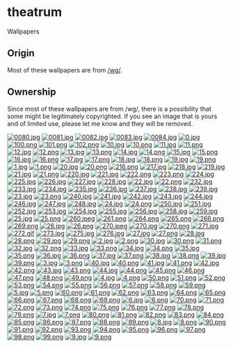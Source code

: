 # theatrum
Wallpapers

## Origin
Most of these wallpapers are from [/wg/](http://4chan.org/wg).

## Ownership
Since most of these wallpapers are from /wg/, there is a possibility that some might be legitimately copyrighted. If you see an image that is yours and of limited use, please let me know and they will be removed.


[![0080.jpg](https://github.com/afwps/theatrum/blob/master/thumbnails/0080.jpg)](https://github.com/afwps/theatrum/blob/master/papes/0080.jpg)
[![0081.jpg](https://github.com/afwps/theatrum/blob/master/thumbnails/0081.jpg)](https://github.com/afwps/theatrum/blob/master/papes/0081.jpg)
[![0082.jpg](https://github.com/afwps/theatrum/blob/master/thumbnails/0082.jpg)](https://github.com/afwps/theatrum/blob/master/papes/0082.jpg)
[![0083.jpg](https://github.com/afwps/theatrum/blob/master/thumbnails/0083.jpg)](https://github.com/afwps/theatrum/blob/master/papes/0083.jpg)
[![0084.jpg](https://github.com/afwps/theatrum/blob/master/thumbnails/0084.jpg)](https://github.com/afwps/theatrum/blob/master/papes/0084.jpg)
[![0.jpg](https://github.com/afwps/theatrum/blob/master/thumbnails/0.jpg)](https://github.com/afwps/theatrum/blob/master/papes/0.jpg)
[![100.png](https://github.com/afwps/theatrum/blob/master/thumbnails/100.png)](https://github.com/afwps/theatrum/blob/master/papes/100.png)
[![101.png](https://github.com/afwps/theatrum/blob/master/thumbnails/101.png)](https://github.com/afwps/theatrum/blob/master/papes/101.png)
[![102.png](https://github.com/afwps/theatrum/blob/master/thumbnails/102.png)](https://github.com/afwps/theatrum/blob/master/papes/102.png)
[![10.jpg](https://github.com/afwps/theatrum/blob/master/thumbnails/10.jpg)](https://github.com/afwps/theatrum/blob/master/papes/10.jpg)
[![10.png](https://github.com/afwps/theatrum/blob/master/thumbnails/10.png)](https://github.com/afwps/theatrum/blob/master/papes/10.png)
[![11.jpg](https://github.com/afwps/theatrum/blob/master/thumbnails/11.jpg)](https://github.com/afwps/theatrum/blob/master/papes/11.jpg)
[![11.png](https://github.com/afwps/theatrum/blob/master/thumbnails/11.png)](https://github.com/afwps/theatrum/blob/master/papes/11.png)
[![12.jpg](https://github.com/afwps/theatrum/blob/master/thumbnails/12.jpg)](https://github.com/afwps/theatrum/blob/master/papes/12.jpg)
[![12.png](https://github.com/afwps/theatrum/blob/master/thumbnails/12.png)](https://github.com/afwps/theatrum/blob/master/papes/12.png)
[![13.jpg](https://github.com/afwps/theatrum/blob/master/thumbnails/13.jpg)](https://github.com/afwps/theatrum/blob/master/papes/13.jpg)
[![13.png](https://github.com/afwps/theatrum/blob/master/thumbnails/13.png)](https://github.com/afwps/theatrum/blob/master/papes/13.png)
[![14.jpg](https://github.com/afwps/theatrum/blob/master/thumbnails/14.jpg)](https://github.com/afwps/theatrum/blob/master/papes/14.jpg)
[![14.png](https://github.com/afwps/theatrum/blob/master/thumbnails/14.png)](https://github.com/afwps/theatrum/blob/master/papes/14.png)
[![15.jpg](https://github.com/afwps/theatrum/blob/master/thumbnails/15.jpg)](https://github.com/afwps/theatrum/blob/master/papes/15.jpg)
[![15.png](https://github.com/afwps/theatrum/blob/master/thumbnails/15.png)](https://github.com/afwps/theatrum/blob/master/papes/15.png)
[![16.jpg](https://github.com/afwps/theatrum/blob/master/thumbnails/16.jpg)](https://github.com/afwps/theatrum/blob/master/papes/16.jpg)
[![16.png](https://github.com/afwps/theatrum/blob/master/thumbnails/16.png)](https://github.com/afwps/theatrum/blob/master/papes/16.png)
[![17.jpg](https://github.com/afwps/theatrum/blob/master/thumbnails/17.jpg)](https://github.com/afwps/theatrum/blob/master/papes/17.jpg)
[![17.png](https://github.com/afwps/theatrum/blob/master/thumbnails/17.png)](https://github.com/afwps/theatrum/blob/master/papes/17.png)
[![18.jpg](https://github.com/afwps/theatrum/blob/master/thumbnails/18.jpg)](https://github.com/afwps/theatrum/blob/master/papes/18.jpg)
[![18.png](https://github.com/afwps/theatrum/blob/master/thumbnails/18.png)](https://github.com/afwps/theatrum/blob/master/papes/18.png)
[![19.jpg](https://github.com/afwps/theatrum/blob/master/thumbnails/19.jpg)](https://github.com/afwps/theatrum/blob/master/papes/19.jpg)
[![19.png](https://github.com/afwps/theatrum/blob/master/thumbnails/19.png)](https://github.com/afwps/theatrum/blob/master/papes/19.png)
[![1.jpg](https://github.com/afwps/theatrum/blob/master/thumbnails/1.jpg)](https://github.com/afwps/theatrum/blob/master/papes/1.jpg)
[![1.png](https://github.com/afwps/theatrum/blob/master/thumbnails/1.png)](https://github.com/afwps/theatrum/blob/master/papes/1.png)
[![20.jpg](https://github.com/afwps/theatrum/blob/master/thumbnails/20.jpg)](https://github.com/afwps/theatrum/blob/master/papes/20.jpg)
[![20.png](https://github.com/afwps/theatrum/blob/master/thumbnails/20.png)](https://github.com/afwps/theatrum/blob/master/papes/20.png)
[![216.png](https://github.com/afwps/theatrum/blob/master/thumbnails/216.png)](https://github.com/afwps/theatrum/blob/master/papes/216.png)
[![217.jpg](https://github.com/afwps/theatrum/blob/master/thumbnails/217.jpg)](https://github.com/afwps/theatrum/blob/master/papes/217.jpg)
[![218.jpg](https://github.com/afwps/theatrum/blob/master/thumbnails/218.jpg)](https://github.com/afwps/theatrum/blob/master/papes/218.jpg)
[![219.jpg](https://github.com/afwps/theatrum/blob/master/thumbnails/219.jpg)](https://github.com/afwps/theatrum/blob/master/papes/219.jpg)
[![21.jpg](https://github.com/afwps/theatrum/blob/master/thumbnails/21.jpg)](https://github.com/afwps/theatrum/blob/master/papes/21.jpg)
[![21.png](https://github.com/afwps/theatrum/blob/master/thumbnails/21.png)](https://github.com/afwps/theatrum/blob/master/papes/21.png)
[![220.jpg](https://github.com/afwps/theatrum/blob/master/thumbnails/220.jpg)](https://github.com/afwps/theatrum/blob/master/papes/220.jpg)
[![221.jpg](https://github.com/afwps/theatrum/blob/master/thumbnails/221.jpg)](https://github.com/afwps/theatrum/blob/master/papes/221.jpg)
[![222.png](https://github.com/afwps/theatrum/blob/master/thumbnails/222.png)](https://github.com/afwps/theatrum/blob/master/papes/222.png)
[![223.png](https://github.com/afwps/theatrum/blob/master/thumbnails/223.png)](https://github.com/afwps/theatrum/blob/master/papes/223.png)
[![224.jpg](https://github.com/afwps/theatrum/blob/master/thumbnails/224.jpg)](https://github.com/afwps/theatrum/blob/master/papes/224.jpg)
[![225.jpg](https://github.com/afwps/theatrum/blob/master/thumbnails/225.jpg)](https://github.com/afwps/theatrum/blob/master/papes/225.jpg)
[![226.jpg](https://github.com/afwps/theatrum/blob/master/thumbnails/226.jpg)](https://github.com/afwps/theatrum/blob/master/papes/226.jpg)
[![227.jpg](https://github.com/afwps/theatrum/blob/master/thumbnails/227.jpg)](https://github.com/afwps/theatrum/blob/master/papes/227.jpg)
[![228.jpg](https://github.com/afwps/theatrum/blob/master/thumbnails/228.jpg)](https://github.com/afwps/theatrum/blob/master/papes/228.jpg)
[![22.jpg](https://github.com/afwps/theatrum/blob/master/thumbnails/22.jpg)](https://github.com/afwps/theatrum/blob/master/papes/22.jpg)
[![22.png](https://github.com/afwps/theatrum/blob/master/thumbnails/22.png)](https://github.com/afwps/theatrum/blob/master/papes/22.png)
[![232.jpg](https://github.com/afwps/theatrum/blob/master/thumbnails/232.jpg)](https://github.com/afwps/theatrum/blob/master/papes/232.jpg)
[![233.jpg](https://github.com/afwps/theatrum/blob/master/thumbnails/233.jpg)](https://github.com/afwps/theatrum/blob/master/papes/233.jpg)
[![234.jpg](https://github.com/afwps/theatrum/blob/master/thumbnails/234.jpg)](https://github.com/afwps/theatrum/blob/master/papes/234.jpg)
[![235.jpg](https://github.com/afwps/theatrum/blob/master/thumbnails/235.jpg)](https://github.com/afwps/theatrum/blob/master/papes/235.jpg)
[![236.jpg](https://github.com/afwps/theatrum/blob/master/thumbnails/236.jpg)](https://github.com/afwps/theatrum/blob/master/papes/236.jpg)
[![237.jpg](https://github.com/afwps/theatrum/blob/master/thumbnails/237.jpg)](https://github.com/afwps/theatrum/blob/master/papes/237.jpg)
[![238.jpg](https://github.com/afwps/theatrum/blob/master/thumbnails/238.jpg)](https://github.com/afwps/theatrum/blob/master/papes/238.jpg)
[![239.jpg](https://github.com/afwps/theatrum/blob/master/thumbnails/239.jpg)](https://github.com/afwps/theatrum/blob/master/papes/239.jpg)
[![23.jpg](https://github.com/afwps/theatrum/blob/master/thumbnails/23.jpg)](https://github.com/afwps/theatrum/blob/master/papes/23.jpg)
[![23.png](https://github.com/afwps/theatrum/blob/master/thumbnails/23.png)](https://github.com/afwps/theatrum/blob/master/papes/23.png)
[![240.jpg](https://github.com/afwps/theatrum/blob/master/thumbnails/240.jpg)](https://github.com/afwps/theatrum/blob/master/papes/240.jpg)
[![241.jpg](https://github.com/afwps/theatrum/blob/master/thumbnails/241.jpg)](https://github.com/afwps/theatrum/blob/master/papes/241.jpg)
[![242.jpg](https://github.com/afwps/theatrum/blob/master/thumbnails/242.jpg)](https://github.com/afwps/theatrum/blob/master/papes/242.jpg)
[![243.jpg](https://github.com/afwps/theatrum/blob/master/thumbnails/243.jpg)](https://github.com/afwps/theatrum/blob/master/papes/243.jpg)
[![244.jpg](https://github.com/afwps/theatrum/blob/master/thumbnails/244.jpg)](https://github.com/afwps/theatrum/blob/master/papes/244.jpg)
[![246.jpg](https://github.com/afwps/theatrum/blob/master/thumbnails/246.jpg)](https://github.com/afwps/theatrum/blob/master/papes/246.jpg)
[![247.jpg](https://github.com/afwps/theatrum/blob/master/thumbnails/247.jpg)](https://github.com/afwps/theatrum/blob/master/papes/247.jpg)
[![248.jpg](https://github.com/afwps/theatrum/blob/master/thumbnails/248.jpg)](https://github.com/afwps/theatrum/blob/master/papes/248.jpg)
[![24.jpg](https://github.com/afwps/theatrum/blob/master/thumbnails/24.jpg)](https://github.com/afwps/theatrum/blob/master/papes/24.jpg)
[![24.png](https://github.com/afwps/theatrum/blob/master/thumbnails/24.png)](https://github.com/afwps/theatrum/blob/master/papes/24.png)
[![250.jpg](https://github.com/afwps/theatrum/blob/master/thumbnails/250.jpg)](https://github.com/afwps/theatrum/blob/master/papes/250.jpg)
[![251.jpg](https://github.com/afwps/theatrum/blob/master/thumbnails/251.jpg)](https://github.com/afwps/theatrum/blob/master/papes/251.jpg)
[![252.jpg](https://github.com/afwps/theatrum/blob/master/thumbnails/252.jpg)](https://github.com/afwps/theatrum/blob/master/papes/252.jpg)
[![253.jpg](https://github.com/afwps/theatrum/blob/master/thumbnails/253.jpg)](https://github.com/afwps/theatrum/blob/master/papes/253.jpg)
[![254.jpg](https://github.com/afwps/theatrum/blob/master/thumbnails/254.jpg)](https://github.com/afwps/theatrum/blob/master/papes/254.jpg)
[![255.jpg](https://github.com/afwps/theatrum/blob/master/thumbnails/255.jpg)](https://github.com/afwps/theatrum/blob/master/papes/255.jpg)
[![256.jpg](https://github.com/afwps/theatrum/blob/master/thumbnails/256.jpg)](https://github.com/afwps/theatrum/blob/master/papes/256.jpg)
[![258.jpg](https://github.com/afwps/theatrum/blob/master/thumbnails/258.jpg)](https://github.com/afwps/theatrum/blob/master/papes/258.jpg)
[![259.jpg](https://github.com/afwps/theatrum/blob/master/thumbnails/259.jpg)](https://github.com/afwps/theatrum/blob/master/papes/259.jpg)
[![25.jpg](https://github.com/afwps/theatrum/blob/master/thumbnails/25.jpg)](https://github.com/afwps/theatrum/blob/master/papes/25.jpg)
[![25.png](https://github.com/afwps/theatrum/blob/master/thumbnails/25.png)](https://github.com/afwps/theatrum/blob/master/papes/25.png)
[![260.jpeg](https://github.com/afwps/theatrum/blob/master/thumbnails/260.jpeg)](https://github.com/afwps/theatrum/blob/master/papes/260.jpeg)
[![261.png](https://github.com/afwps/theatrum/blob/master/thumbnails/261.png)](https://github.com/afwps/theatrum/blob/master/papes/261.png)
[![264.png](https://github.com/afwps/theatrum/blob/master/thumbnails/264.png)](https://github.com/afwps/theatrum/blob/master/papes/264.png)
[![265.png](https://github.com/afwps/theatrum/blob/master/thumbnails/265.png)](https://github.com/afwps/theatrum/blob/master/papes/265.png)
[![266.png](https://github.com/afwps/theatrum/blob/master/thumbnails/266.png)](https://github.com/afwps/theatrum/blob/master/papes/266.png)
[![269.png](https://github.com/afwps/theatrum/blob/master/thumbnails/269.png)](https://github.com/afwps/theatrum/blob/master/papes/269.png)
[![26.jpg](https://github.com/afwps/theatrum/blob/master/thumbnails/26.jpg)](https://github.com/afwps/theatrum/blob/master/papes/26.jpg)
[![26.png](https://github.com/afwps/theatrum/blob/master/thumbnails/26.png)](https://github.com/afwps/theatrum/blob/master/papes/26.png)
[![270.jpeg](https://github.com/afwps/theatrum/blob/master/thumbnails/270.jpeg)](https://github.com/afwps/theatrum/blob/master/papes/270.jpeg)
[![270.jpg](https://github.com/afwps/theatrum/blob/master/thumbnails/270.jpg)](https://github.com/afwps/theatrum/blob/master/papes/270.jpg)
[![270.png](https://github.com/afwps/theatrum/blob/master/thumbnails/270.png)](https://github.com/afwps/theatrum/blob/master/papes/270.png)
[![271.jpg](https://github.com/afwps/theatrum/blob/master/thumbnails/271.jpg)](https://github.com/afwps/theatrum/blob/master/papes/271.jpg)
[![272.gif](https://github.com/afwps/theatrum/blob/master/thumbnails/272.gif)](https://github.com/afwps/theatrum/blob/master/papes/272.gif)
[![273.jpg](https://github.com/afwps/theatrum/blob/master/thumbnails/273.jpg)](https://github.com/afwps/theatrum/blob/master/papes/273.jpg)
[![275.jpg](https://github.com/afwps/theatrum/blob/master/thumbnails/275.jpg)](https://github.com/afwps/theatrum/blob/master/papes/275.jpg)
[![276.jpg](https://github.com/afwps/theatrum/blob/master/thumbnails/276.jpg)](https://github.com/afwps/theatrum/blob/master/papes/276.jpg)
[![27.jpg](https://github.com/afwps/theatrum/blob/master/thumbnails/27.jpg)](https://github.com/afwps/theatrum/blob/master/papes/27.jpg)
[![27.png](https://github.com/afwps/theatrum/blob/master/thumbnails/27.png)](https://github.com/afwps/theatrum/blob/master/papes/27.png)
[![28.jpg](https://github.com/afwps/theatrum/blob/master/thumbnails/28.jpg)](https://github.com/afwps/theatrum/blob/master/papes/28.jpg)
[![28.png](https://github.com/afwps/theatrum/blob/master/thumbnails/28.png)](https://github.com/afwps/theatrum/blob/master/papes/28.png)
[![29.jpg](https://github.com/afwps/theatrum/blob/master/thumbnails/29.jpg)](https://github.com/afwps/theatrum/blob/master/papes/29.jpg)
[![29.png](https://github.com/afwps/theatrum/blob/master/thumbnails/29.png)](https://github.com/afwps/theatrum/blob/master/papes/29.png)
[![2.jpg](https://github.com/afwps/theatrum/blob/master/thumbnails/2.jpg)](https://github.com/afwps/theatrum/blob/master/papes/2.jpg)
[![2.png](https://github.com/afwps/theatrum/blob/master/thumbnails/2.png)](https://github.com/afwps/theatrum/blob/master/papes/2.png)
[![30.jpg](https://github.com/afwps/theatrum/blob/master/thumbnails/30.jpg)](https://github.com/afwps/theatrum/blob/master/papes/30.jpg)
[![30.png](https://github.com/afwps/theatrum/blob/master/thumbnails/30.png)](https://github.com/afwps/theatrum/blob/master/papes/30.png)
[![31.png](https://github.com/afwps/theatrum/blob/master/thumbnails/31.png)](https://github.com/afwps/theatrum/blob/master/papes/31.png)
[![32.jpg](https://github.com/afwps/theatrum/blob/master/thumbnails/32.jpg)](https://github.com/afwps/theatrum/blob/master/papes/32.jpg)
[![32.png](https://github.com/afwps/theatrum/blob/master/thumbnails/32.png)](https://github.com/afwps/theatrum/blob/master/papes/32.png)
[![33.jpg](https://github.com/afwps/theatrum/blob/master/thumbnails/33.jpg)](https://github.com/afwps/theatrum/blob/master/papes/33.jpg)
[![33.png](https://github.com/afwps/theatrum/blob/master/thumbnails/33.png)](https://github.com/afwps/theatrum/blob/master/papes/33.png)
[![34.jpg](https://github.com/afwps/theatrum/blob/master/thumbnails/34.jpg)](https://github.com/afwps/theatrum/blob/master/papes/34.jpg)
[![34.png](https://github.com/afwps/theatrum/blob/master/thumbnails/34.png)](https://github.com/afwps/theatrum/blob/master/papes/34.png)
[![35.jpg](https://github.com/afwps/theatrum/blob/master/thumbnails/35.jpg)](https://github.com/afwps/theatrum/blob/master/papes/35.jpg)
[![35.png](https://github.com/afwps/theatrum/blob/master/thumbnails/35.png)](https://github.com/afwps/theatrum/blob/master/papes/35.png)
[![36.jpg](https://github.com/afwps/theatrum/blob/master/thumbnails/36.jpg)](https://github.com/afwps/theatrum/blob/master/papes/36.jpg)
[![36.png](https://github.com/afwps/theatrum/blob/master/thumbnails/36.png)](https://github.com/afwps/theatrum/blob/master/papes/36.png)
[![37.jpg](https://github.com/afwps/theatrum/blob/master/thumbnails/37.jpg)](https://github.com/afwps/theatrum/blob/master/papes/37.jpg)
[![37.png](https://github.com/afwps/theatrum/blob/master/thumbnails/37.png)](https://github.com/afwps/theatrum/blob/master/papes/37.png)
[![38.jpg](https://github.com/afwps/theatrum/blob/master/thumbnails/38.jpg)](https://github.com/afwps/theatrum/blob/master/papes/38.jpg)
[![38.png](https://github.com/afwps/theatrum/blob/master/thumbnails/38.png)](https://github.com/afwps/theatrum/blob/master/papes/38.png)
[![39.jpg](https://github.com/afwps/theatrum/blob/master/thumbnails/39.jpg)](https://github.com/afwps/theatrum/blob/master/papes/39.jpg)
[![39.png](https://github.com/afwps/theatrum/blob/master/thumbnails/39.png)](https://github.com/afwps/theatrum/blob/master/papes/39.png)
[![3.jpg](https://github.com/afwps/theatrum/blob/master/thumbnails/3.jpg)](https://github.com/afwps/theatrum/blob/master/papes/3.jpg)
[![3.png](https://github.com/afwps/theatrum/blob/master/thumbnails/3.png)](https://github.com/afwps/theatrum/blob/master/papes/3.png)
[![40.jpg](https://github.com/afwps/theatrum/blob/master/thumbnails/40.jpg)](https://github.com/afwps/theatrum/blob/master/papes/40.jpg)
[![40.png](https://github.com/afwps/theatrum/blob/master/thumbnails/40.png)](https://github.com/afwps/theatrum/blob/master/papes/40.png)
[![41.jpg](https://github.com/afwps/theatrum/blob/master/thumbnails/41.jpg)](https://github.com/afwps/theatrum/blob/master/papes/41.jpg)
[![41.png](https://github.com/afwps/theatrum/blob/master/thumbnails/41.png)](https://github.com/afwps/theatrum/blob/master/papes/41.png)
[![42.jpg](https://github.com/afwps/theatrum/blob/master/thumbnails/42.jpg)](https://github.com/afwps/theatrum/blob/master/papes/42.jpg)
[![42.png](https://github.com/afwps/theatrum/blob/master/thumbnails/42.png)](https://github.com/afwps/theatrum/blob/master/papes/42.png)
[![43.jpg](https://github.com/afwps/theatrum/blob/master/thumbnails/43.jpg)](https://github.com/afwps/theatrum/blob/master/papes/43.jpg)
[![43.png](https://github.com/afwps/theatrum/blob/master/thumbnails/43.png)](https://github.com/afwps/theatrum/blob/master/papes/43.png)
[![44.jpg](https://github.com/afwps/theatrum/blob/master/thumbnails/44.jpg)](https://github.com/afwps/theatrum/blob/master/papes/44.jpg)
[![44.png](https://github.com/afwps/theatrum/blob/master/thumbnails/44.png)](https://github.com/afwps/theatrum/blob/master/papes/44.png)
[![45.png](https://github.com/afwps/theatrum/blob/master/thumbnails/45.png)](https://github.com/afwps/theatrum/blob/master/papes/45.png)
[![46.png](https://github.com/afwps/theatrum/blob/master/thumbnails/46.png)](https://github.com/afwps/theatrum/blob/master/papes/46.png)
[![47.png](https://github.com/afwps/theatrum/blob/master/thumbnails/47.png)](https://github.com/afwps/theatrum/blob/master/papes/47.png)
[![48.png](https://github.com/afwps/theatrum/blob/master/thumbnails/48.png)](https://github.com/afwps/theatrum/blob/master/papes/48.png)
[![49.png](https://github.com/afwps/theatrum/blob/master/thumbnails/49.png)](https://github.com/afwps/theatrum/blob/master/papes/49.png)
[![4.jpg](https://github.com/afwps/theatrum/blob/master/thumbnails/4.jpg)](https://github.com/afwps/theatrum/blob/master/papes/4.jpg)
[![4.png](https://github.com/afwps/theatrum/blob/master/thumbnails/4.png)](https://github.com/afwps/theatrum/blob/master/papes/4.png)
[![50.png](https://github.com/afwps/theatrum/blob/master/thumbnails/50.png)](https://github.com/afwps/theatrum/blob/master/papes/50.png)
[![51.png](https://github.com/afwps/theatrum/blob/master/thumbnails/51.png)](https://github.com/afwps/theatrum/blob/master/papes/51.png)
[![52.png](https://github.com/afwps/theatrum/blob/master/thumbnails/52.png)](https://github.com/afwps/theatrum/blob/master/papes/52.png)
[![53.png](https://github.com/afwps/theatrum/blob/master/thumbnails/53.png)](https://github.com/afwps/theatrum/blob/master/papes/53.png)
[![54.png](https://github.com/afwps/theatrum/blob/master/thumbnails/54.png)](https://github.com/afwps/theatrum/blob/master/papes/54.png)
[![55.png](https://github.com/afwps/theatrum/blob/master/thumbnails/55.png)](https://github.com/afwps/theatrum/blob/master/papes/55.png)
[![56.png](https://github.com/afwps/theatrum/blob/master/thumbnails/56.png)](https://github.com/afwps/theatrum/blob/master/papes/56.png)
[![57.png](https://github.com/afwps/theatrum/blob/master/thumbnails/57.png)](https://github.com/afwps/theatrum/blob/master/papes/57.png)
[![58.png](https://github.com/afwps/theatrum/blob/master/thumbnails/58.png)](https://github.com/afwps/theatrum/blob/master/papes/58.png)
[![59.png](https://github.com/afwps/theatrum/blob/master/thumbnails/59.png)](https://github.com/afwps/theatrum/blob/master/papes/59.png)
[![5.jpg](https://github.com/afwps/theatrum/blob/master/thumbnails/5.jpg)](https://github.com/afwps/theatrum/blob/master/papes/5.jpg)
[![5.png](https://github.com/afwps/theatrum/blob/master/thumbnails/5.png)](https://github.com/afwps/theatrum/blob/master/papes/5.png)
[![60.png](https://github.com/afwps/theatrum/blob/master/thumbnails/60.png)](https://github.com/afwps/theatrum/blob/master/papes/60.png)
[![61.png](https://github.com/afwps/theatrum/blob/master/thumbnails/61.png)](https://github.com/afwps/theatrum/blob/master/papes/61.png)
[![62.png](https://github.com/afwps/theatrum/blob/master/thumbnails/62.png)](https://github.com/afwps/theatrum/blob/master/papes/62.png)
[![63.png](https://github.com/afwps/theatrum/blob/master/thumbnails/63.png)](https://github.com/afwps/theatrum/blob/master/papes/63.png)
[![64.png](https://github.com/afwps/theatrum/blob/master/thumbnails/64.png)](https://github.com/afwps/theatrum/blob/master/papes/64.png)
[![65.png](https://github.com/afwps/theatrum/blob/master/thumbnails/65.png)](https://github.com/afwps/theatrum/blob/master/papes/65.png)
[![66.png](https://github.com/afwps/theatrum/blob/master/thumbnails/66.png)](https://github.com/afwps/theatrum/blob/master/papes/66.png)
[![67.png](https://github.com/afwps/theatrum/blob/master/thumbnails/67.png)](https://github.com/afwps/theatrum/blob/master/papes/67.png)
[![68.png](https://github.com/afwps/theatrum/blob/master/thumbnails/68.png)](https://github.com/afwps/theatrum/blob/master/papes/68.png)
[![69.png](https://github.com/afwps/theatrum/blob/master/thumbnails/69.png)](https://github.com/afwps/theatrum/blob/master/papes/69.png)
[![6.jpg](https://github.com/afwps/theatrum/blob/master/thumbnails/6.jpg)](https://github.com/afwps/theatrum/blob/master/papes/6.jpg)
[![6.png](https://github.com/afwps/theatrum/blob/master/thumbnails/6.png)](https://github.com/afwps/theatrum/blob/master/papes/6.png)
[![70.png](https://github.com/afwps/theatrum/blob/master/thumbnails/70.png)](https://github.com/afwps/theatrum/blob/master/papes/70.png)
[![71.png](https://github.com/afwps/theatrum/blob/master/thumbnails/71.png)](https://github.com/afwps/theatrum/blob/master/papes/71.png)
[![72.png](https://github.com/afwps/theatrum/blob/master/thumbnails/72.png)](https://github.com/afwps/theatrum/blob/master/papes/72.png)
[![73.png](https://github.com/afwps/theatrum/blob/master/thumbnails/73.png)](https://github.com/afwps/theatrum/blob/master/papes/73.png)
[![74.png](https://github.com/afwps/theatrum/blob/master/thumbnails/74.png)](https://github.com/afwps/theatrum/blob/master/papes/74.png)
[![75.png](https://github.com/afwps/theatrum/blob/master/thumbnails/75.png)](https://github.com/afwps/theatrum/blob/master/papes/75.png)
[![76.png](https://github.com/afwps/theatrum/blob/master/thumbnails/76.png)](https://github.com/afwps/theatrum/blob/master/papes/76.png)
[![77.png](https://github.com/afwps/theatrum/blob/master/thumbnails/77.png)](https://github.com/afwps/theatrum/blob/master/papes/77.png)
[![78.png](https://github.com/afwps/theatrum/blob/master/thumbnails/78.png)](https://github.com/afwps/theatrum/blob/master/papes/78.png)
[![79.png](https://github.com/afwps/theatrum/blob/master/thumbnails/79.png)](https://github.com/afwps/theatrum/blob/master/papes/79.png)
[![7.jpg](https://github.com/afwps/theatrum/blob/master/thumbnails/7.jpg)](https://github.com/afwps/theatrum/blob/master/papes/7.jpg)
[![7.png](https://github.com/afwps/theatrum/blob/master/thumbnails/7.png)](https://github.com/afwps/theatrum/blob/master/papes/7.png)
[![80.png](https://github.com/afwps/theatrum/blob/master/thumbnails/80.png)](https://github.com/afwps/theatrum/blob/master/papes/80.png)
[![81.png](https://github.com/afwps/theatrum/blob/master/thumbnails/81.png)](https://github.com/afwps/theatrum/blob/master/papes/81.png)
[![82.png](https://github.com/afwps/theatrum/blob/master/thumbnails/82.png)](https://github.com/afwps/theatrum/blob/master/papes/82.png)
[![83.png](https://github.com/afwps/theatrum/blob/master/thumbnails/83.png)](https://github.com/afwps/theatrum/blob/master/papes/83.png)
[![84.png](https://github.com/afwps/theatrum/blob/master/thumbnails/84.png)](https://github.com/afwps/theatrum/blob/master/papes/84.png)
[![85.png](https://github.com/afwps/theatrum/blob/master/thumbnails/85.png)](https://github.com/afwps/theatrum/blob/master/papes/85.png)
[![86.png](https://github.com/afwps/theatrum/blob/master/thumbnails/86.png)](https://github.com/afwps/theatrum/blob/master/papes/86.png)
[![87.png](https://github.com/afwps/theatrum/blob/master/thumbnails/87.png)](https://github.com/afwps/theatrum/blob/master/papes/87.png)
[![88.png](https://github.com/afwps/theatrum/blob/master/thumbnails/88.png)](https://github.com/afwps/theatrum/blob/master/papes/88.png)
[![89.png](https://github.com/afwps/theatrum/blob/master/thumbnails/89.png)](https://github.com/afwps/theatrum/blob/master/papes/89.png)
[![8.jpg](https://github.com/afwps/theatrum/blob/master/thumbnails/8.jpg)](https://github.com/afwps/theatrum/blob/master/papes/8.jpg)
[![8.png](https://github.com/afwps/theatrum/blob/master/thumbnails/8.png)](https://github.com/afwps/theatrum/blob/master/papes/8.png)
[![90.png](https://github.com/afwps/theatrum/blob/master/thumbnails/90.png)](https://github.com/afwps/theatrum/blob/master/papes/90.png)
[![91.png](https://github.com/afwps/theatrum/blob/master/thumbnails/91.png)](https://github.com/afwps/theatrum/blob/master/papes/91.png)
[![92.png](https://github.com/afwps/theatrum/blob/master/thumbnails/92.png)](https://github.com/afwps/theatrum/blob/master/papes/92.png)
[![93.png](https://github.com/afwps/theatrum/blob/master/thumbnails/93.png)](https://github.com/afwps/theatrum/blob/master/papes/93.png)
[![94.png](https://github.com/afwps/theatrum/blob/master/thumbnails/94.png)](https://github.com/afwps/theatrum/blob/master/papes/94.png)
[![95.png](https://github.com/afwps/theatrum/blob/master/thumbnails/95.png)](https://github.com/afwps/theatrum/blob/master/papes/95.png)
[![96.png](https://github.com/afwps/theatrum/blob/master/thumbnails/96.png)](https://github.com/afwps/theatrum/blob/master/papes/96.png)
[![97.png](https://github.com/afwps/theatrum/blob/master/thumbnails/97.png)](https://github.com/afwps/theatrum/blob/master/papes/97.png)
[![98.png](https://github.com/afwps/theatrum/blob/master/thumbnails/98.png)](https://github.com/afwps/theatrum/blob/master/papes/98.png)
[![99.png](https://github.com/afwps/theatrum/blob/master/thumbnails/99.png)](https://github.com/afwps/theatrum/blob/master/papes/99.png)
[![9.jpg](https://github.com/afwps/theatrum/blob/master/thumbnails/9.jpg)](https://github.com/afwps/theatrum/blob/master/papes/9.jpg)
[![9.png](https://github.com/afwps/theatrum/blob/master/thumbnails/9.png)](https://github.com/afwps/theatrum/blob/master/papes/9.png)
